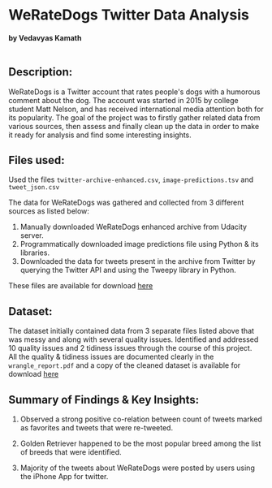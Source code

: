 # WeRateDogs Twitter Data Analysis
#### by Vedavyas Kamath  <br><br>


## Description:
WeRateDogs is a Twitter account that rates people's dogs with a humorous comment about the dog. The account was started in 2015 by college student Matt Nelson, and has received international media attention both for its popularity.
The goal of the project was to firstly gather related data from various sources, then assess and finally clean up the data in order to make it ready for analysis and find some interesting insights.


## Files used:
Used the files `twitter-archive-enhanced.csv`, `image-predictions.tsv` and `tweet_json.csv` <br>

The data for WeRateDogs was gathered and collected from 3 different sources as listed below:
1. Manually downloaded WeRateDogs enhanced archive from Udacity server.
2. Programmatically downloaded image predictions file using Python & its libraries.
3. Downloaded the data for tweets present in the archive from Twitter by querying the Twitter API and  using the Tweepy library in Python.

These files are available for download
[here](https://drive.google.com/file/d/1HdWxED3oN_C2J_hGOlfpk2JCQRRakc5_/view?usp=sharing)

## Dataset:
The dataset initially contained data from 3 separate files listed above that was messy and along with several quality issues. Identified and addressed 10 quality issues and 2 tidiness issues through the course of this project. <br>
All the quality & tidiness issues are documented clearly in the `wrangle_report.pdf` and a copy of the cleaned dataset is available for download [here](https://drive.google.com/file/d/1G7DTyQu0BQsrE-cUxG_dKkDf-pPhEvC0/view?usp=sharing)


## Summary of Findings & Key Insights:

1. Observed a strong positive co-relation between count of tweets marked as favorites and tweets that were re-tweeted.

2. Golden Retriever happened to be the most popular breed among the list of breeds that were identified.

3. Majority of the tweets about WeRateDogs were posted by users using the iPhone App for twitter.
